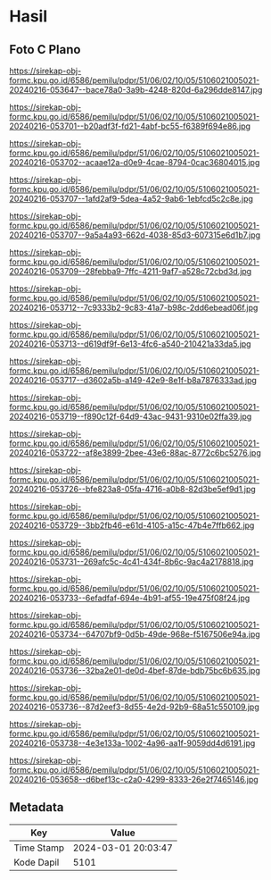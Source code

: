 # Hasil

## Foto C Plano

https://sirekap-obj-formc.kpu.go.id/6586/pemilu/pdpr/51/06/02/10/05/5106021005021-20240216-053647--bace78a0-3a9b-4248-820d-6a296dde8147.jpg

https://sirekap-obj-formc.kpu.go.id/6586/pemilu/pdpr/51/06/02/10/05/5106021005021-20240216-053701--b20adf3f-fd21-4abf-bc55-f6389f694e86.jpg

https://sirekap-obj-formc.kpu.go.id/6586/pemilu/pdpr/51/06/02/10/05/5106021005021-20240216-053702--acaae12a-d0e9-4cae-8794-0cac36804015.jpg

https://sirekap-obj-formc.kpu.go.id/6586/pemilu/pdpr/51/06/02/10/05/5106021005021-20240216-053707--1afd2af9-5dea-4a52-9ab6-1ebfcd5c2c8e.jpg

https://sirekap-obj-formc.kpu.go.id/6586/pemilu/pdpr/51/06/02/10/05/5106021005021-20240216-053707--9a5a4a93-662d-4038-85d3-607315e6d1b7.jpg

https://sirekap-obj-formc.kpu.go.id/6586/pemilu/pdpr/51/06/02/10/05/5106021005021-20240216-053709--28febba9-7ffc-4211-9af7-a528c72cbd3d.jpg

https://sirekap-obj-formc.kpu.go.id/6586/pemilu/pdpr/51/06/02/10/05/5106021005021-20240216-053712--7c9333b2-9c83-41a7-b98c-2dd6ebead06f.jpg

https://sirekap-obj-formc.kpu.go.id/6586/pemilu/pdpr/51/06/02/10/05/5106021005021-20240216-053713--d619df9f-6e13-4fc6-a540-210421a33da5.jpg

https://sirekap-obj-formc.kpu.go.id/6586/pemilu/pdpr/51/06/02/10/05/5106021005021-20240216-053717--d3602a5b-a149-42e9-8e1f-b8a7876333ad.jpg

https://sirekap-obj-formc.kpu.go.id/6586/pemilu/pdpr/51/06/02/10/05/5106021005021-20240216-053719--f890c12f-64d9-43ac-9431-9310e02ffa39.jpg

https://sirekap-obj-formc.kpu.go.id/6586/pemilu/pdpr/51/06/02/10/05/5106021005021-20240216-053722--af8e3899-2bee-43e6-88ac-8772c6bc5276.jpg

https://sirekap-obj-formc.kpu.go.id/6586/pemilu/pdpr/51/06/02/10/05/5106021005021-20240216-053726--bfe823a8-05fa-4716-a0b8-82d3be5ef9d1.jpg

https://sirekap-obj-formc.kpu.go.id/6586/pemilu/pdpr/51/06/02/10/05/5106021005021-20240216-053729--3bb2fb46-e61d-4105-a15c-47b4e7ffb662.jpg

https://sirekap-obj-formc.kpu.go.id/6586/pemilu/pdpr/51/06/02/10/05/5106021005021-20240216-053731--269afc5c-4c41-434f-8b6c-9ac4a2178818.jpg

https://sirekap-obj-formc.kpu.go.id/6586/pemilu/pdpr/51/06/02/10/05/5106021005021-20240216-053733--6efadfaf-694e-4b91-af55-19e475f08f24.jpg

https://sirekap-obj-formc.kpu.go.id/6586/pemilu/pdpr/51/06/02/10/05/5106021005021-20240216-053734--64707bf9-0d5b-49de-968e-f5167506e94a.jpg

https://sirekap-obj-formc.kpu.go.id/6586/pemilu/pdpr/51/06/02/10/05/5106021005021-20240216-053736--32ba2e01-de0d-4bef-87de-bdb75bc6b635.jpg

https://sirekap-obj-formc.kpu.go.id/6586/pemilu/pdpr/51/06/02/10/05/5106021005021-20240216-053736--87d2eef3-8d55-4e2d-92b9-68a51c550109.jpg

https://sirekap-obj-formc.kpu.go.id/6586/pemilu/pdpr/51/06/02/10/05/5106021005021-20240216-053738--4e3e133a-1002-4a96-aa1f-9059dd4d6191.jpg

https://sirekap-obj-formc.kpu.go.id/6586/pemilu/pdpr/51/06/02/10/05/5106021005021-20240216-053658--d6bef13c-c2a0-4299-8333-26e2f7465146.jpg


## Metadata

| Key        | Value               |
| ---------- | ------------------- |
| Time Stamp | 2024-03-01 20:03:47 |
| Kode Dapil | 5101                |



